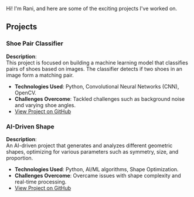 Hi! I'm Rani, and here are some of the exciting projects I've worked on.

## Projects

### Shoe Pair Classifier
**Description**:  
This project is focused on building a machine learning model that classifies pairs of shoes based on images. The classifier detects if two shoes in an image form a matching pair.
- **Technologies Used**: Python, Convolutional Neural Networks (CNN), OpenCV.
- **Challenges Overcome**: Tackled challenges such as background noise and varying shoe angles.
- [View Project on GitHub](https://github.com/Rani-Eilon/ShoePairClassifier)

### AI-Driven Shape
**Description**:  
An AI-driven project that generates and analyzes different geometric shapes, optimizing for various parameters such as symmetry, size, and proportion.
- **Technologies Used**: Python, AI/ML algorithms, Shape Optimization.
- **Challenges Overcome**: Overcame issues with shape complexity and real-time processing.
- [View Project on GitHub](https://github.com/Rani-Eilon/Vision-Based-Shape-Recognition)


